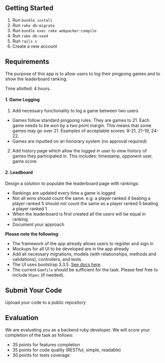 ## Getting Started

1. Run `bundle install`
2. Run `rake db:migrate`
3. Run `bundle exec rake webpacker:compile`
4. Run `rake db:seed`
5. Run `rails s`
6. Create a new account

## Requirements

The purpose of this app is to allow users to log their pingpong games and to show the leaderboard ranking.

Time allotted: 4 hours.

#### 1. Game Logging

1. Add necessary functionality to log a game between two users
  * Games follow standard pingpong rules. They are games to 21. Each game needs to be won by a two point margin. This means that some games may go over 21. Examples of acceptable scores: 9-21, 21-19, 24-22.
  * Games are inputted on an honorary system (no approval required)
2. Add history page which allow the logged in user to view history of games they participated in. This includes: timestamp, opponent user, game score

#### 2. Leadboard

Design a solution to populate the leaderboard page with rankings:
  * Rankings are updated every time a game is logged
  * Not all wins should count the same. e.g: a player ranked 4 beating a player ranked 5 should not count the same as a player ranked 5 beating a player ranked 1
  * When the leaderboard is first created all the users will be equal in ranking
  * Document your approach

**Please note the following**:

* The framework of the app already allows users to register and sign in
* Mockups for all UI to be developed are in the app already
* Add all necessary migrations, models (with relationships, methods and validations), controllers, and tests.
* The UI uses bootstrap 3.3.5. [See docs here](https://bootstrapdocs.com/v3.3.5/docs/getting-started/).
* The current `Gemfile` should be sufficient for the task. Please feel free to include `RSpec` (if needed).

## Submit Your Code

Upload your code to a public repository

## Evaluation

We are evaluating you as a backend ruby developer.  We will score your completion of the task as follows:

* 35 points for features completion
* 35 points for code quality (RESTful, simple, readable)
* 30 points for tests coverage
